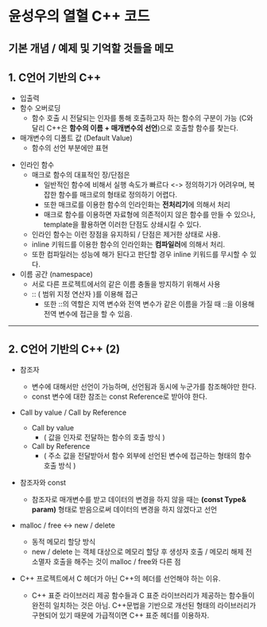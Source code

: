 # 윤성우의 열혈 C++ 코드
기본 개념 / 예제 및 기억할 것들을 메모
---
## 1. C언어 기반의 C++
* 입출력
* 함수 오버로딩   
  * 함수 호출 시 전달되는 인자를 통해 호출하고자 하는 함수의 구분이 가능 (C와 달리 C++은 **함수의 이름 + 매개변수의 선언**)으로 호출할 함수를 찾는다.
* 매개변수의 디폴트 값 (Default Value)
  * 함수의 선언 부분에만 표현
- 인라인 함수
  - 매크로 함수의 대표적인 장/단점은
    - 일반적인 함수에 비해서 실행 속도가 빠르다 <-> 정의하기가 어려우며, 복잡한 함수를 매크로의 형태로 정의하기 어렵다.
    - 또한 매크로를 이용한 함수의 인라인화는 **전처리기**에 의해서 처리
    - 매크로 함수를 이용하면 자료형에 의존적이지 않은 함수를 만들 수 있으나, template을 활용하면 이러한 단점도 상쇄시킬 수 있다.
  - 인라인 함수는 이런 장점을 유지하되 / 단점은 제거한 상태로 사용.
  - inline 키워드를 이용한 함수의 인라인화는 **컴파일러**에 의해서 처리.
  - 또한 컴파일러는 성능에 해가 된다고 판단할 경우 inline 키워드를 무시할 수 있다.
- 이름 공간 (namespace)
  - 서로 다른 프로젝트에서의 같은 이름 충돌을 방지하기 위해서 사용 
  - :: ( 범위 지정 연산자 )를 이용해 접근
    - 또한 ::의 역할은 지역 변수와 전역 변수가 같은 이름을 가질 때 ::을 이용해 전역 변수에 접근을 할 수 있음.

---
## 2. C언어 기반의 C++ (2)
- 참조자
  - 변수에 대해서만 선언이 가능하며, 선언됨과 동시에 누군가를 참조해야만 한다.
  - const 변수에 대한 참조는 const Reference로 받아야 한다.
- Call by value / Call by Reference
  - Call by value 
    - ( 값을 인자로 전달하는 함수의 호출 방식 )
  - Call by Reference
    - ( 주소 값을 전달받아서 함수 외부에 선언된 변수에 접근하는 형태의 함수 호출 방식 )
- 참조자와 const
  - 참조자로 매개변수를 받고 데이터의 변경을 하지 않을 때는 **(const Type& param)** 형태로 받음으로써 데이터의 변경을 하지 않겠다고 선언

- malloc / free <-> new / delete
  - 동적 메모리 할당 방식
  - new / delete 는 객체 대상으로 메모리 할당 후 생성자 호출 / 메모리 해제 전 소멸자 호출을 해주는 것이 malloc / free와 다른 점
  
- C++ 프로젝트에서 C 헤더가 아닌 C++의 헤더를 선언해야 하는 이유.
  - C++ 표준 라이브러리 제공 함수들과 C 표준 라이브러리가 제공하는 함수들이 완전히 일치하는 것은 아님. C++문법을 기반으로 개선된 형태의 라이브러리가 구현되어 있기 때문에 가급적이면 C++ 표준 헤더를 이용하자.